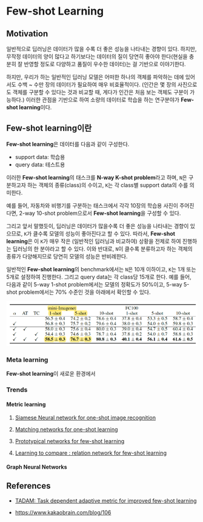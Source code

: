 
# Few-shot Learning

## Motivation 

일반적으로 딥러닝은 데이터가 많을 수록 더 좋은 성능을 나타내는 경향이 있다. 하지만, 무작정 데이터의 양이 많다고 하기보다는 데이터의 질이 당연히 좋아야 한다(현실을 충분히 잘 반영할 정도로 다양하고 품질이 우수한 데이터)는 걸 기반으로 이야기한다.

하지만, 우리가 하는 일반적인 딥러닝 모델은 어떠한 하나의 객체를 파악하는 데에 있어서도 수백 ~ 수만 장의 데이터가 필요하여 매우 비효율적이다. (인간은 몇 장의 사진으로도 객체를 구분할 수 있다는 것과 비교할 때, 게다가 인간은 처음 보는 객체도 구분이 가능하다.) 이러한 관점을 기반으로 하여 소량의 데이터로 학습을 하는 연구분야가 **Few-shot learning**이다.


## Few-shot learning이란

**Few-shot learning**은 데이터를 다음과 같이 구성한다.

* support data: 학습용
* query data: 테스트용

이러한 **Few-shot learning**의 태스크를 **N-way K-shot problem**라고 하며, `N`은 구분하고자 하는 객체의 종류(class)의 수이고, `K`는 각 class별 support data의 수를 의미한다. 

예를 들어, 자동차와 비행기를 구분하는 태스크에서 각각 10장의 학습용 사진이 주어진다면, 2-way 10-shot problem으로서 **Few-shot learning**을 구성할 수 있다.

그리고 앞서 말했듯이, 딥러닝은 데이터가 많을수록 더 좋은 성능을 나타내는 경향이 있으므로, `K`가 클수록 모델의 성능이 좋아진다고 할 수 있다. 따라서, **Few-shot learning**은 이 `K`가 매우 작은 (일반적인 딥러닝과 비교하여) 상황을 전제로 하여 진행하는 딥러닝의 한 분야라고 할 수 있다. 이와 반대로, `N`이 클수록 분류하고자 하는 객체의 종류가 다양해지므로 당연히 모델의 성능은 반비례한다. 

일반적인 **Few-shot learning**의 benchmark에서는 `N`은 10개 이하이고, `K`는 1개 또는 5개로 설정하여 진행한다. 그리고 query data는 각 class당 15개로 한다. 예를 들어, 다음과 같이 5-way 1-shot problem에서는 모델의 정확도가 50%이고, 5-way 5-shot problem에서는 70% 수준인 것을 아래에서 확인할 수 있다.

<img src='./imgs/table1.png'>

### Meta learning

**Few-shot learning**이 새로운 환경에서 

### Trends

#### Metric learning

1. [Siamese Neural network for one-shot image recognition](https://www.cs.cmu.edu/~rsalakhu/papers/oneshot1.pdf)


2. [Matching networks for one-shot learning](https://arxiv.org/pdf/1606.04080.pdf)

3. [Prototypical networks for few-shot learning](https://arxiv.org/pdf/1703.05175.pdf)

4. [Learning to compare : relation network for few-shot learning](https://arxiv.org/pdf/1711.06025.pdf)

#### Graph Neural Networks

## References
* [TADAM: Task dependent adaptive metric for improved few-shot learning](https://arxiv.org/pdf/1805.10123.pdf)

* https://www.kakaobrain.com/blog/106